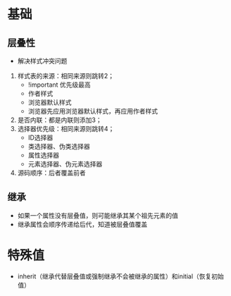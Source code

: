 # 基础
## 层叠性
- 解决样式冲突问题
1. 样式表的来源：相同来源则跳转2；
   - !important 优先级最高
   - 作者样式
   - 浏览器默认样式
   - 浏览器先应用浏览器默认样式，再应用作者样式
2. 是否内联：都是内联则添加3；
3. 选择器优先级：相同来源则跳转4；
   - ID选择器
   - 类选择器、伪类选择器
   - 属性选择器
   - 元素选择器、伪元素选择器
4. 源码顺序：后者覆盖前者
   
## 继承
- 如果一个属性没有层叠值，则可能继承其某个祖先元素的值
- 继承属性会顺序传递给后代，知道被层叠值覆盖

# 特殊值
- inherit（继承代替层叠值或强制继承不会被继承的属性）和initial（恢复初始值）